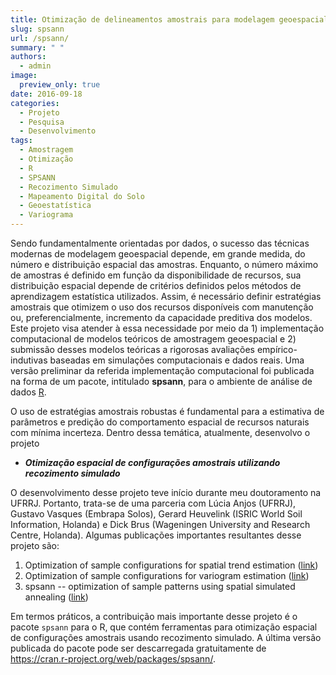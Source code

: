 ```yaml
---
title: Otimização de delineamentos amostrais para modelagem geoespacial
slug: spsann
url: /spsann/
summary: " "
authors:
  - admin
image:
  preview_only: true
date: 2016-09-18
categories:
  - Projeto
  - Pesquisa
  - Desenvolvimento
tags:
  - Amostragem
  - Otimização
  - R
  - SPSANN
  - Recozimento Simulado
  - Mapeamento Digital do Solo
  - Geoestatística
  - Variograma
---
```


<!-- {{% toc %}} -->

Sendo fundamentalmente
orientadas por dados, o sucesso das técnicas modernas de modelagem geoespacial depende, em grande medida, do
número e distribuição espacial das amostras. Enquanto, o número máximo de amostras é definido em
função da disponibilidade de recursos, sua distribuição espacial depende de critérios definidos pelos métodos de
aprendizagem estatística utilizados. Assim, é necessário definir estratégias amostrais que otimizem o uso dos
recursos disponíveis com manutenção ou, preferencialmente, incremento da capacidade preditiva dos modelos. Este
projeto visa atender à essa necessidade por meio da 1) implementação computacional de modelos
teóricos de amostragem geoespacial e 2) submissão desses modelos teóricas a
rigorosas avaliações empírico-indutivas baseadas em simulações computacionais e dados reais. Uma versão preliminar da
referida implementação computacional foi publicada na forma de um pacote, intitulado **spsann**, para o ambiente de 
análise de dados [R](https://www.r-project.org/).


O uso de estratégias amostrais robustas é fundamental para a estimativa de parâmetros e predição do comportamento espacial de recursos naturais com mínima incerteza. Dentro dessa temática, atualmente, desenvolvo o projeto

* ***Otimização espacial de configurações amostrais utilizando recozimento simulado***

O desenvolvimento desse projeto teve início durante meu doutoramento na UFRRJ. Portanto, trata-se de uma parceria com Lúcia Anjos (UFRRJ), Gustavo Vasques (Embrapa Solos), Gerard Heuvelink (ISRIC World Soil Information, Holanda) e Dick Brus (Wageningen University and Research Centre, Holanda). Algumas publicações
importantes resultantes desse projeto são:

1. Optimization of sample configurations for spatial trend estimation
   ([link](http://dx.doi.org/10.13140/RG.2.1.2198.5769))
2. Optimization of sample configurations for variogram estimation
   ([link](http://dx.doi.org/10.13140/RG.2.1.1412.1440))
3. spsann -- optimization of sample patterns using spatial simulated annealing
   ([link](http://meetingorganizer.copernicus.org/EGU2015/EGU2015-7780.pdf))

Em termos práticos, a contribuição mais importante desse projeto é o pacote `spsann` para o R, que contém ferramentas para otimização espacial de configurações amostrais usando recozimento simulado. A última versão publicada do pacote pode ser descarregada gratuitamente de https://cran.r-project.org/web/packages/spsann/.
